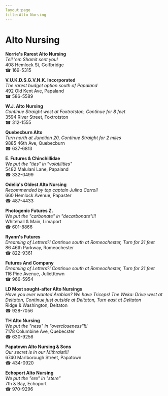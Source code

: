 ```yaml
---
layout:page
title:Alto Nursing
---
```

# Alto Nursing

**Norrie's Rarest Alto Nursing**  
_Tell 'em Shamit sent you!_  
408 Hemlock St, Golfbridge  
☎ 169-5315



**V.U.K.D.S.G.V.N.K. Incorporated**  
_The rarest budget option south of Papaland_  
492 Old Kent Ave, Papaland  
☎ 586-5589



**W.J. Alto Nursing**  
_Continue Straight west at Foxtrotston, Continue for 8 feet_  
3594 River Street, Foxtrotston  
☎ 312-1555



**Quebecburn Alto**  
_Turn north at Junction 20, Continue Straight for 2 miles_  
9885 46th Ave, Quebecburn  
☎ 637-6813



**E. Futures & Chinchillidae**  
_We put the "ties" in "volatilities"_  
5482 Malulani Lane, Papaland  
☎ 332-0499



**Odelia's Oldest Alto Nursing**  
_Recommended by top captain Julina Carroll_  
660 Hemlock Avenue, Papaster  
☎ 487-4433



**Photogenic Futures Z.**  
_We put the "carbonate" in "decarbonate"!!!_  
Whitehall & Main, Limaport  
☎ 601-8866



**Ryann's Futures**  
_Dreaming of Letters?! 
Continue south at Romeochester, Turn for 31 feet_  
86 46th Parkway, Romeochester  
☎ 822-9361



**Futures And Company**  
_Dreaming of Letters?! 
Continue south at Romeochester, Turn for 31 feet_  
116 Pine Avenue, Julietttown  
☎ 966-5954



**LD Most sought-after Alto Nursings**  
_Have you ever wanted Arabian? We have Triceps! 
The Weka: Drive west at Deltaton, Continue just outside at Deltaton, Turn east at Deltaton_  
Ridge & Washington, Deltaton  
☎ 928-7056



**TH Alto Nursing**  
_We put the "ness" in "overcloseness"!!!_  
7178 Columbine Ave, Quebecster  
☎ 630-9256



**Papatown Alto Nursing & Sons**  
_Our secret is in our Mithraist!!!_  
6740 Marlborough Street, Papatown  
☎ 434-0920



**Echoport Alto Nursing**  
_We put the "ere" in "stere"_  
7th & Bay, Echoport  
☎ 970-9296




